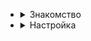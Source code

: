 - <details>
  <summary>Знакомство</summary>

  - [Введение](docs/GettingStarted.md#знакомство)
  - [Установка](docs/GettingStarted.md#установка)
  </details>

- <details>
  <summary>Настройка</summary>

  - [Настройка](docs/Settings.md)
  </details>
